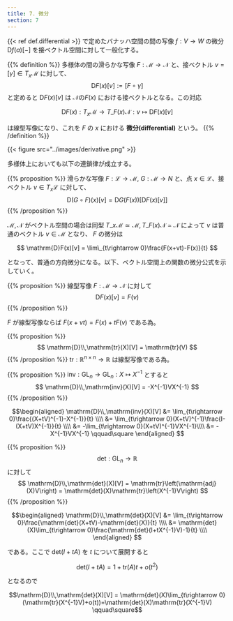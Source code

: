 ```yaml
---
title: 7. 微分
section: 7
---
```


{{< ref def.differential >}} で定めたバナッハ空間の間の写像 $f:V\rightarrow W$ の微分 $\mathrm{D}f(a)[-]$ を接ベクトル空間に対して一般化する。

{{% definition %}}
多様体の間の滑らかな写像 $F:\mathcal{M}\rightarrow\mathcal{N}$ と、接ベクトル $v=[\gamma]\in T_x\mathcal{M}$ に対して、
$$\mathrm{D}F(x)[v] := [F\circ\gamma]$$
と定めると $\mathrm{D}F(x)[v]$ は $\mathcal{N}$の$F(x)$ における接ベクトルとなる。この対応

$$ \mathrm{D}F(x):T_x\mathcal{M}\rightarrow T\_{F(x)}\mathcal{N}: v\mapsto\mathrm{D}F(x)[v] $$

は線型写像になり、これを $F$ の $x$ における **微分(differential)** という。
{{% /definition %}}

{{< figure src="../images/derivative.png" >}}

多様体上においても以下の連鎖律が成立する。

{{% proposition %}}
滑らかな写像 $F:\mathcal{L}\rightarrow\mathcal{M},\ G:\mathcal{M}\rightarrow{N}$ と、点 $x\in\mathcal{L}$、接ベクトル $v\in T_x\mathcal{L}$ に対して、
$$
\mathrm{D}(G\circ F)(x)[v] =\mathrm{D}G(F(x))[\mathrm{D}F(x)[v]]
$$
{{% /proposition %}}

$\mathcal{M},\mathcal{N}$ がベクトル空間の場合は同型 $T\_x\mathcal{M}\simeq\mathcal{M}, T\_{F(x)}\mathcal{N}\simeq\mathcal{N}$ によって $v$ は普通のベクトル $v\in\mathcal{M}$ となり、 $F$ の微分は

$$ \mathrm{D}F(x)[v] = \lim\_{t\rightarrow 0}\frac{F(x+vt)-F(x)}{t} $$

となって、普通の方向微分になる。以下、ベクトル空間上の関数の微分公式を示していく。

{{% proposition %}}
線型写像 $F:\mathcal{M}\rightarrow\mathcal{N}$ に対して
$$ \mathrm{D}F(x)[v] = F(v) $$
{{% /proposition %}}

$F$ が線型写像ならば $F(x+vt)=F(x)+tF(v)$ である為。

{{% proposition %}}
$$ \mathrm{D}\\,\mathrm{tr}(X)[V] = \mathrm{tr}(V) $$
{{% /proposition %}}
$\mathrm{tr}:\mathbb{R}^{n\times n}\rightarrow\mathbb{R}$ は線型写像である為。

{{% proposition %}}
$\mathrm{inv}:\mathrm{GL}_n\rightarrow\mathrm{GL}_n: X\mapsto X^{-1}$ とすると
$$ \mathrm{D}\\,\mathrm{inv}(X)[V] = -X^{-1}VX^{-1} $$
{{% /proposition %}}

$$\begin{aligned}
\mathrm{D}\\,\mathrm{inv}(X)[V] &= \lim_{t\rightarrow 0}\frac{(X+tV)^{-1}-X^{-1}}{t} \\\\
&= \lim_{t\rightarrow 0}(X+tV)^{-1}\frac{I-(X+tV)X^{-1}}{t} \\\\
&= -\lim_{t\rightarrow 0}(X+tV)^{-1}VX^{-1}\\\\
&= -X^{-1}VX^{-1} \qquad\square
\end{aligned} $$

{{% proposition %}}
$$\mathrm{det}:\mathrm{GL}_n\rightarrow\mathbb{R}$$ に対して
$$ \mathrm{D}\\,\mathrm{det}(X)[V] = \mathrm{tr}\left(\mathrm{adj}(X)V\right) = \mathrm{det}(X)\mathrm{tr}\left(X^{-1}V\right) $$
{{% /proposition %}}

$$\begin{aligned}
\mathrm{D}\\,\mathrm{det}(X)[V] &= \lim_{t\rightarrow 0}\frac{\mathrm{det}(X+tV)-\mathrm{det}(X)}{t} \\\\
 &= \mathrm{det}(X)\lim_{t\rightarrow 0}\frac{\mathrm{det}(I+tX^{-1}V)-1}{t} \\\\
\end{aligned} $$

である。ここで $\mathrm{det}(I+tA)$ を $t$ について展開すると

$$\mathrm{det}(I+tA) = 1 + \mathrm{tr}(A) t + o(t^2)$$

となるので

$$\mathrm{D}\\,\mathrm{det}(X)[V] = \mathrm{det}(X)\lim_{t\rightarrow 0}(\mathrm{tr}(X^{-1}V)+o(t))=\mathrm{det}(X)\mathrm{tr}(X^{-1}V) \qquad\square$$
